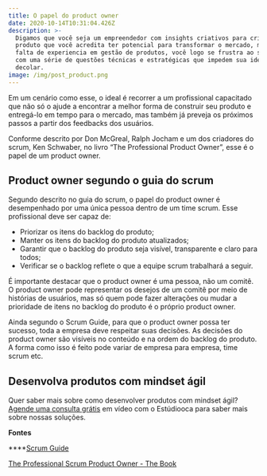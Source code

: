 ```yaml
---
title: O papel do product owner
date: 2020-10-14T10:31:04.426Z
description: >-
  Digamos que você seja um empreendedor com insights criativos para criar um
  produto que você acredita ter potencial para transformar o mercado, mas, por
  falta de experiencia em gestão de produtos, você logo se frustra ao se deparar
  com uma série de questões técnicas e estratégicas que impedem sua ideia de
  decolar. 
image: /img/post_product.png
---
```

Em um cenário como esse, o ideal é recorrer a um profissional capacitado que não só o ajude a encontrar a melhor forma de construir seu produto e entregá-lo em tempo para o mercado, mas também já preveja os próximos passos a partir dos feedbacks dos usuários. 

Conforme descrito por Don McGreal, Ralph Jocham e um dos criadores do scrum, Ken Schwaber, no livro “The Professional Product Owner”, esse é o papel de um product owner.

## Product owner segundo o guia do scrum

Segundo descrito no guia do scrum, o papel do product owner é desempenhado por uma única pessoa dentro de um time scrum. Esse profissional deve ser capaz de:

* Priorizar os itens do backlog do produto;
* Manter os itens do backlog do produto atualizados;
* Garantir que o backlog do produto seja visível, transparente e claro para todos;
* Verificar se o backlog reflete o que a equipe scrum trabalhará a seguir.

É importante destacar que o product owner é uma pessoa, não um comitê. O product owner pode representar os desejos de um comitê por meio de histórias de usuários, mas só quem pode fazer alterações ou mudar a prioridade de itens no backlog do produto é o próprio product owner.

Ainda segundo o Scrum Guide, para que o product owner possa ter sucesso, toda a empresa deve respeitar suas decisões. As decisões do product owner são visíveis no conteúdo e na ordem do backlog do produto. A forma como isso é feito pode variar de empresa para empresa, time scrum etc.

## Desenvolva produtos com mindset ágil

Quer saber mais sobre como desenvolver produtos com mindset ágil? [Agende uma consulta grátis](https://www.estudiooca.com.br/agendar/) em vídeo com o Estúdiooca para saber mais sobre nossas soluções.

**Fontes**

****[Scrum Guide](https://scrumguides.org/scrum-guide.html)

[The Professional Scrum Product Owner - The Book](https://www.amazon.com.br/Professional-Product-Owner-Leveraging-Competitive-ebook/dp/B07D5ZPJBY/ref=asc_df_B07D5ZPJBY/?tag=googleshopp00-20&linkCode=df0&hvadid=379765285844&hvpos=&hvnetw=g&hvrand=11949515176094526955&hvpone=&hvptwo=&hvqmt=&hvdev=c&hvdvcmdl=&hvlocint=&hvlocphy=20102&hvtargid=pla-709581963117&psc=1)
